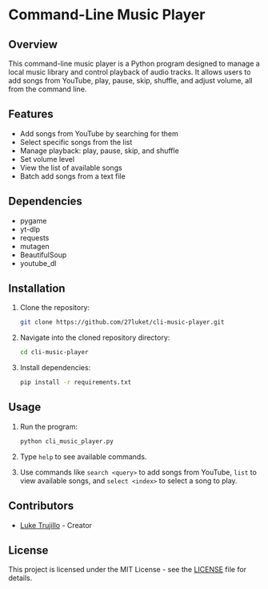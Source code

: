 # Command-Line Music Player

## Overview
This command-line music player is a Python program designed to manage a local music library and control playback of audio tracks. It allows users to add songs from YouTube, play, pause, skip, shuffle, and adjust volume, all from the command line.

## Features
- Add songs from YouTube by searching for them
- Select specific songs from the list
- Manage playback: play, pause, skip, and shuffle
- Set volume level
- View the list of available songs
- Batch add songs from a text file

## Dependencies
- pygame
- yt-dlp
- requests
- mutagen
- BeautifulSoup
- youtube_dl

## Installation
1. Clone the repository:

    ```bash
    git clone https://github.com/27luket/cli-music-player.git
    ```

2. Navigate into the cloned repository directory:

    ```bash
    cd cli-music-player
    ```

3. Install dependencies:

    ```bash
    pip install -r requirements.txt
    ```

## Usage
1. Run the program:

    ```bash
    python cli_music_player.py
    ```

2. Type `help` to see available commands.

3. Use commands like `search <query>` to add songs from YouTube, `list` to view available songs, and `select <index>` to select a song to play.


## Contributors
- [Luke Trujillo](https://github.com/27luket) - Creator

## License
This project is licensed under the MIT License - see the [LICENSE](LICENSE) file for details.
